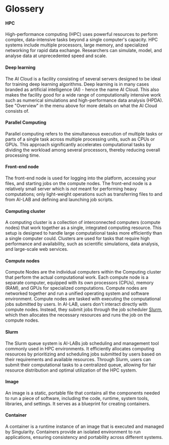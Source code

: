 # Glossery

#### HPC
High-performance computing (HPC) uses powerful resources to perform complex, data-intensive tasks beyond a single computer's capacity. HPC systems include multiple processors, large memory, and specialized networking for rapid data exchange. Researchers can simulate, model, and analyse data at unprecedented speed and scale.

#### Deep learning
The AI Cloud is a facility consisting of several servers designed to be ideal for training deep learning algorithms. Deep learning is in many cases branded as artificial intelligence (AI) - hence the name AI Cloud. This also makes the facility good for a wide range of computationally intensive work such as numerical simulations and high-performance data analysis (HPDA). See "Overview" in the menu above for more details on what the AI Cloud consists of.

#### Parallel Computing
Parallel computing refers to the simultaneous execution of multiple tasks or parts of a single task across multiple processing units, such as CPUs or GPUs. This approach significantly accelerates computational tasks by dividing the workload among several processors, thereby reducing overall processing time.

#### Front-end node
The front-end node is used for logging into the platform, accessing your files, and starting jobs on the compute nodes. The front-end node is a relatively small server which is *not* meant for performing heavy computations; only light-weight operations such as transferring files to and from AI-LAB and defining and launching job scripts.

#### Computing cluster
A computing cluster is a collection of interconnected computers (compute nodes) that work together as a single, integrated computing resource. This setup is designed to handle large computational tasks more efficiently than a single computer could. Clusters are used for tasks that require high performance and availability, such as scientific simulations, data analysis, and large-scale web services.

#### Compute nodes
Compute Nodes are the individual computers within the Computing cluster that perform the actual computational work. Each compute node is a separate computer, equipped with its own processors (CPUs), memory (RAM), and GPUs for specialized computations. Compute nodes are networked together and run a unified operating system and software environment. Compute nodes are tasked with executing the computational jobs submitted by users. In AI-LAB, users don't interact directly with compute nodes. Instead, they submit jobs through the job scheduler [Slurm](/glossery/#slurm), which then allocates the necessary resources and runs the job on the compute nodes.

#### Slurm
The Slurm queue system is AI-LABs job scheduling and management tool commonly used in HPC environments. It efficiently allocates computing resources by prioritizing and scheduling jobs submitted by users based on their requirements and available resources. Through Slurm, users can submit their computational tasks to a centralized queue, allowing for fair resource distribution and optimal utilization of the HPC system.

#### Image
An image is a static, portable file that contains all the components needed to run a piece of software, including the code, runtime, system tools, libraries, and settings. It serves as a blueprint for creating containers.

#### Container
A container is a runtime instance of an image that is executed and managed by Singularity. Containers provide an isolated environment to run applications, ensuring consistency and portability across different systems.
